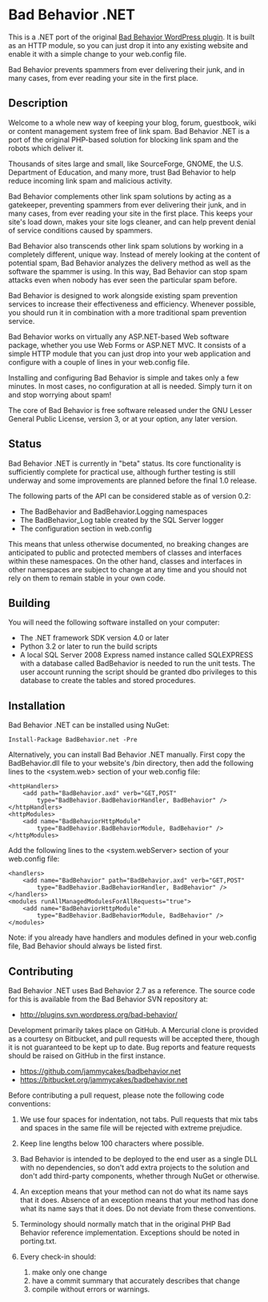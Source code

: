 Bad Behavior .NET
=================
This is a .NET port of the original [Bad Behavior WordPress plugin][1]. It is
built as an HTTP module, so you can just drop it into any existing website
and enable it with a simple change to your web.config file.

Bad Behavior prevents spammers from ever delivering their junk, and in many
cases, from ever reading your site in the first place.

 [1]: http://bad-behavior.ioerror.us/

Description
-----------
Welcome to a whole new way of keeping your blog, forum, guestbook, wiki or
content management system free of link spam. Bad Behavior .NET is a port
of the original PHP-based solution for blocking link spam and the robots
which deliver it.

Thousands of sites large and small, like SourceForge, GNOME, the U.S.
Department of Education, and many more, trust Bad Behavior to help reduce
incoming link spam and malicious activity.

Bad Behavior complements other link spam solutions by acting as a gatekeeper,
preventing spammers from ever delivering their junk, and in many cases, from
ever reading your site in the first place. This keeps your site's load down,
makes your site logs cleaner, and can help prevent denial of service
conditions caused by spammers.

Bad Behavior also transcends other link spam solutions by working in a
completely different, unique way. Instead of merely looking at the content of
potential spam, Bad Behavior analyzes the delivery method as well as the
software the spammer is using. In this way, Bad Behavior can stop spam attacks
even when nobody has ever seen the particular spam before.

Bad Behavior is designed to work alongside existing spam prevention services
to increase their effectiveness and efficiency. Whenever possible, you should
run it in combination with a more traditional spam prevention service.

Bad Behavior works on virtually any ASP.NET-based Web software package, whether
you use Web Forms or ASP.NET MVC. It consists of a simple HTTP module that you
can just drop into your web application and configure with a couple of lines in
your web.config file.

Installing and configuring Bad Behavior is simple and takes only a few minutes.
In most cases, no configuration at all is needed. Simply turn it on and stop
worrying about spam!

The core of Bad Behavior is free software released under the GNU Lesser General
Public License, version 3, or at your option, any later version.

Status
------
Bad Behavior .NET is currently in "beta" status. Its core functionality is
sufficiently complete for practical use, although further testing is still
underway and some improvements are planned before the final 1.0 release.

The following parts of the API can be considered stable as of version 0.2:

 * The BadBehavior and BadBehavior.Logging namespaces
 * The BadBehavior_Log table created by the SQL Server logger
 * The <badBehavior> configuration section in web.config

This means that unless otherwise documented, no breaking changes are
anticipated to public and protected members of classes and interfaces within
these namespaces. On the other hand, classes and interfaces in other
namespaces are subject to change at any time and you should not rely on
them to remain stable in your own code.

Building
--------
You will need the following software installed on your computer:

 * The .NET framework SDK version 4.0 or later
 * Python 3.2 or later to run the build scripts
 * A local SQL Server 2008 Express named instance called SQLEXPRESS
   with a database called BadBehavior is needed to run the unit tests.
   The user account running the script should be granted dbo
   privileges to this database to create the tables and stored
   procedures.

Installation
------------
Bad Behavior .NET can be installed using NuGet:

    Install-Package BadBehavior.net -Pre

Alternatively, you can install Bad Behavior .NET manually. First copy
the BadBehavior.dll file to your website's /bin directory, then add the
following lines to the <system.web> section of your web.config file:

    <httpHandlers>
        <add path="BadBehavior.axd" verb="GET,POST"
            type="BadBehavior.BadBehaviorHandler, BadBehavior" />
    </httpHandlers>
    <httpModules>
        <add name="BadBehaviorHttpModule"
            type="BadBehavior.BadBehaviorModule, BadBehavior" />
    </httpModules>

Add the following lines to the <system.webServer> section of your
web.config file:

    <handlers>
        <add name="BadBehavior" path="BadBehavior.axd" verb="GET,POST"
            type="BadBehavior.BadBehaviorHandler, BadBehavior" />
    </handlers>
    <modules runAllManagedModulesForAllRequests="true">
        <add name="BadBehaviorHttpModule"
            type="BadBehavior.BadBehaviorModule, BadBehavior" />
    </modules>

Note: if you already have handlers and modules defined in your web.config
file, Bad Behavior should always be listed first.

Contributing
------------
Bad Behavior .NET uses Bad Behavior 2.7 as a reference. The source code for
this is available from the Bad Behavior SVN repository at:

 * http://plugins.svn.wordpress.org/bad-behavior/

Development primarily takes place on GitHub. A Mercurial clone is provided
as a courtesy on Bitbucket, and pull requests will be accepted there, though
it is not guaranteed to be kept up to date. Bug reports and feature requests
should be raised on GitHub in the first instance.
 
 * https://github.com/jammycakes/badbehavior.net
 * https://bitbucket.org/jammycakes/badbehavior.net

Before contributing a pull request, please note the following code conventions:

 1. We use four spaces for indentation, not tabs. Pull requests that mix tabs
    and spaces in the same file will be rejected with extreme prejudice.
 2. Keep line lengths below 100 characters where possible.
 3. Bad Behavior is intended to be deployed to the end user as a single DLL
    with no dependencies, so don't add extra projects to the solution and
    don't add third-party components, whether through NuGet or otherwise.
 4. An exception means that your method can not do what its name says that it
    does. Absence of an exception means that your method has done what its
    name says that it does. Do not deviate from these conventions.
 5. Terminology should normally match that in the original PHP Bad Behavior
    reference implementation. Exceptions should be noted in porting.txt.
 6. Every check-in should:

    1. make only one change
    2. have a commit summary that accurately describes that change
    3. compile without errors or warnings.

